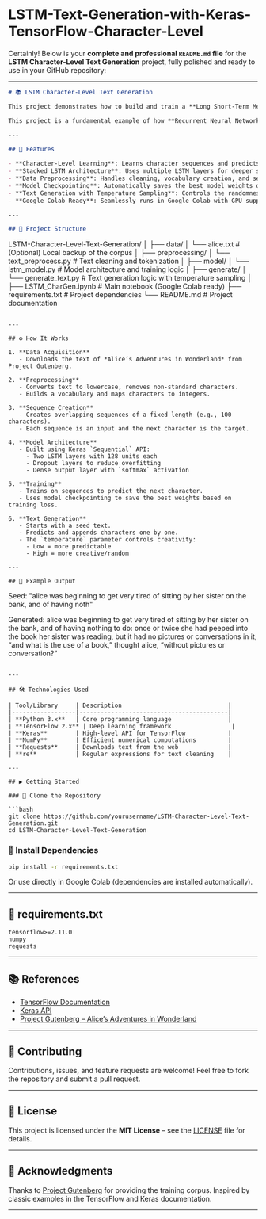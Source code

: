 # LSTM-Text-Generation-with-Keras-TensorFlow-Character-Level

Certainly! Below is your **complete and professional `README.md` file** for the **LSTM Character-Level Text Generation** project, fully polished and ready to use in your GitHub repository:

---

```markdown
# 📚 LSTM Character-Level Text Generation

This project demonstrates how to build and train a **Long Short-Term Memory (LSTM)** neural network for **character-level text generation** using a classic text corpus. The model learns the sequential structure of text data—specifically, *Alice's Adventures in Wonderland*—and generates new, coherent text one character at a time.

This project is a fundamental example of how **Recurrent Neural Networks (RNNs)**, particularly **LSTM layers**, can model and generate natural language data.

---

## 🚀 Features

- **Character-Level Learning**: Learns character sequences and predicts the next character in a sequence.
- **Stacked LSTM Architecture**: Uses multiple LSTM layers for deeper sequence understanding.
- **Data Preprocessing**: Handles cleaning, vocabulary creation, and sequence generation.
- **Model Checkpointing**: Automatically saves the best model weights during training.
- **Text Generation with Temperature Sampling**: Controls the randomness of output using a tunable `temperature` parameter.
- **Google Colab Ready**: Seamlessly runs in Google Colab with GPU support for faster training.

---

## 📁 Project Structure

```

LSTM-Character-Level-Text-Generation/
│
├── data/
│   └── alice.txt                # (Optional) Local backup of the corpus
│
├── preprocessing/
│   └── text\_preprocess.py       # Text cleaning and tokenization
│
├── model/
│   └── lstm\_model.py            # Model architecture and training logic
│
├── generate/
│   └── generate\_text.py         # Text generation logic with temperature sampling
│
├── LSTM\_CharGen.ipynb           # Main notebook (Google Colab ready)
├── requirements.txt             # Project dependencies
└── README.md                    # Project documentation

```

---

## ⚙️ How It Works

1. **Data Acquisition**  
   - Downloads the text of *Alice’s Adventures in Wonderland* from Project Gutenberg.
  
2. **Preprocessing**  
   - Converts text to lowercase, removes non-standard characters.
   - Builds a vocabulary and maps characters to integers.

3. **Sequence Creation**  
   - Creates overlapping sequences of a fixed length (e.g., 100 characters).
   - Each sequence is an input and the next character is the target.

4. **Model Architecture**  
   - Built using Keras `Sequential` API:
     - Two LSTM layers with 128 units each
     - Dropout layers to reduce overfitting
     - Dense output layer with `softmax` activation

5. **Training**  
   - Trains on sequences to predict the next character.
   - Uses model checkpointing to save the best weights based on training loss.

6. **Text Generation**  
   - Starts with a seed text.
   - Predicts and appends characters one by one.
   - The `temperature` parameter controls creativity:
     - Low = more predictable
     - High = more creative/random

---

## 🧪 Example Output

```

Seed: "alice was beginning to get very tired of sitting by her sister on the bank, and of having noth"

Generated:
alice was beginning to get very tired of sitting by her sister on the bank, and of having nothing to do: once or twice she had peeped into the book her sister was reading, but it had no pictures or conversations in it, “and what is the use of a book,” thought alice, “without pictures or conversation?”

````

---

## 🛠️ Technologies Used

| Tool/Library     | Description                              |
|------------------|------------------------------------------|
| **Python 3.x**   | Core programming language                |
| **TensorFlow 2.x** | Deep learning framework                 |
| **Keras**        | High-level API for TensorFlow            |
| **NumPy**        | Efficient numerical computations         |
| **Requests**     | Downloads text from the web              |
| **re**           | Regular expressions for text cleaning    |

---

## ▶️ Getting Started

### 📍 Clone the Repository

```bash
git clone https://github.com/yourusername/LSTM-Character-Level-Text-Generation.git
cd LSTM-Character-Level-Text-Generation
````

### 📍 Install Dependencies

```bash
pip install -r requirements.txt
```

Or use directly in Google Colab (dependencies are installed automatically).

---

## 📄 requirements.txt

```
tensorflow>=2.11.0
numpy
requests
```

---

## 📚 References

* [TensorFlow Documentation](https://www.tensorflow.org/)
* [Keras API](https://keras.io/)
* [Project Gutenberg – Alice’s Adventures in Wonderland](https://www.gutenberg.org/ebooks/11)

---

## 🤝 Contributing

Contributions, issues, and feature requests are welcome!
Feel free to fork the repository and submit a pull request.

---

## 📜 License

This project is licensed under the **MIT License** – see the [LICENSE](LICENSE) file for details.

---

## 🙌 Acknowledgments

Thanks to [Project Gutenberg](https://www.gutenberg.org/) for providing the training corpus.
Inspired by classic examples in the TensorFlow and Keras documentation.

---

```

